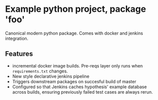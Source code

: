 # Example python project, package 'foo'

Canonical modern python package. Comes with docker and jenkins integration.

## Features

- incremental docker image builds. Pre-reqs layer only runs when `requirements.txt` changes.
- New style declarative jenkins pipeline
- Triggers downstream packages on succesful build of master
- Configured so that Jenkins caches hypothesis' example database across builds, ensuring previously failed test cases are always rerun.

